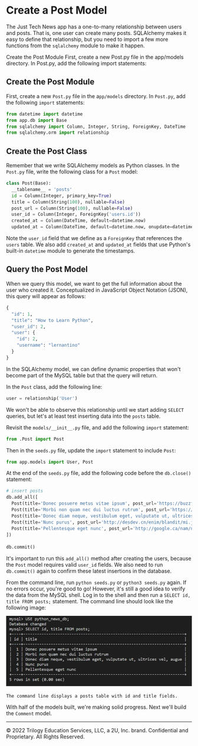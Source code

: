 # Create a Post Model

The Just Tech News app has a one-to-many relationship between users and posts. That is, one user can create many posts. SQLAlchemy makes it easy to define that relationship, but you need to import a few more functions from the `sqlalchemy` module to make it happen.

Create the Post Module
First, create a new Post.py file in the app/models directory. In Post.py, add the following import statements:

## Create the Post Module

First, create a new `Post.py` file in the a`pp/models` directory. In `Post.py`, add the following `import` statements:

```python
from datetime import datetime
from app.db import Base
from sqlalchemy import Column, Integer, String, ForeignKey, DateTime
from sqlalchemy.orm import relationship
```

## Create the Post Class

Remember that we write SQLAlchemy models as Python classes. In the `Post.py` file, write the following class for a `Post` model:

```python
class Post(Base):
  __tablename__ = 'posts'
  id = Column(Integer, primary_key=True)
  title = Column(String(100), nullable=False)
  post_url = Column(String(100), nullable=False)
  user_id = Column(Integer, ForeignKey('users.id'))
  created_at = Column(DateTime, default=datetime.now)
  updated_at = Column(DateTime, default=datetime.now, onupdate=datetime.now)
```

Note the `user_id` field that we define as a `ForeignKey` that references the `users` table. We also add `created_at` and `updated_at` fields that use Python's built-in `datetime` module to generate the timestamps.

## Query the Post Model

When we query this model, we want to get the full information about the user who created it. Conceptualized in JavaScript Object Notation (JSON), this query will appear as follows:

```python
{
  "id": 1,
  "title": "How to Learn Python",
  "user_id": 2,
  "user": {
    "id": 2,
    "username": "lernantino"
  }
}
```

In the SQLAlchemy model, we can define dynamic properties that won't become part of the MySQL table but that the query will return.

In the `Post` class, add the following line:

```python
user = relationship('User')
```

We won't be able to observe this relationship until we start adding `SELECT` queries, but let's at least test inserting data into the `posts` table.

Revisit the `models/__init__.py` file, and add the following `import` statement:

```python
from .Post import Post
```

Then in the `seeds.py` file, update the `import` statement to include `Post`:

```python
from app.models import User, Post
```

At the end of the `seeds.py` file, add the following code before the `db.close()` statement:

```python
# insert posts
db.add_all([
  Post(title='Donec posuere metus vitae ipsum', post_url='https://buzzfeed.com/in/imperdiet/et/commodo/vulputate.png', user_id=1),
  Post(title='Morbi non quam nec dui luctus rutrum', post_url='https://nasa.gov/donec.json', user_id=1),
  Post(title='Donec diam neque, vestibulum eget, vulputate ut, ultrices vel, augue', post_url='https://europa.eu/parturient/montes/nascetur/ridiculus/mus/etiam/vel.aspx', user_id=2),
  Post(title='Nunc purus', post_url='http://desdev.cn/enim/blandit/mi.jpg', user_id=3),
  Post(title='Pellentesque eget nunc', post_url='http://google.ca/nam/nulla/integer.aspx', user_id=4)
])

db.commit()
```

It's important to run this `add_all()` method after creating the users, because the `Post` model requires valid `user_id` fields. We also need to run `db.commit()` again to confirm these latest insertions in the database.

From the command line, run `python seeds.py` or `python3 seeds.py` again. If no errors occur, you're good to go! However, it's still a good idea to verify the data from the MySQL shell. Log in to the shell and then run a `SELECT id, title FROM posts;` statement. The command line should look like the following image:

![](../Images/500-post-table.png)

`The command line displays a posts table with id and title fields.`

With half of the models built, we're making solid progress. Next we'll build the `Comment` model.

---
© 2022 Trilogy Education Services, LLC, a 2U, Inc. brand. Confidential and Proprietary. All Rights Reserved.
